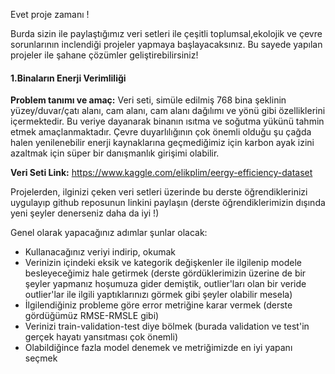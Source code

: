 Evet proje zamanı !

Burda sizin ile paylaştığımız veri setleri ile çeşitli toplumsal,ekolojik ve çevre sorunlarının inclendiği projeler yapmaya başlayacaksınız. Bu sayede yapılan projeler ile şahane çözümler geliştirebilirsiniz!

#### 1.Binaların Enerji Verimliliği ####

**Problem tanımı ve amaç:** Veri seti, simüle edilmiş 768 bina şeklinin yüzey/duvar/çatı alanı, cam alanı, cam alanı dağılımı ve yönü gibi özelliklerini içermektedir. Bu veriye dayanarak binanın ısıtma ve soğutma yükünü tahmin etmek amaçlanmaktadır. Çevre duyarlılığının çok önemli olduğu şu çağda halen yenilenebilir enerji kaynaklarına geçmediğimiz için karbon ayak izini azaltmak için süper bir danışmanlık girişimi olabilir.

**Veri Seti Link:** https://www.kaggle.com/elikplim/eergy-efficiency-dataset 


Projelerden, ilginizi çeken veri setleri üzerinde bu derste öğrendiklerinizi uygulayıp github reposunun linkini paylaşın (derste öğrendiklerimizin dışında yeni şeyler denerseniz daha da iyi !)

Genel olarak yapacağınız adımlar şunlar olacak:

* Kullanacağınız veriyi indirip, okumak
* Verinizin içindeki eksik ve kategorik değişkenler ile ilgilenip modele besleyeceğimiz hale getirmek (derste gördüklerimizin üzerine de bir şeyler yapmanız hoşumuza gider demiştik, outlier'ları olan bir veride outlier'lar ile ilgili yaptıklarınızı görmek gibi şeyler olabilir mesela)
* İlgilendiğiniz probleme göre error metriğine karar vermek (derste gördüğümüz RMSE-RMSLE gibi)
* Verinizi train-validation-test diye bölmek (burada validation ve test'in gerçek hayatı yansıtması çok önemli)
* Olabildiğince fazla model denemek ve metriğimizde en iyi yapanı seçmek 